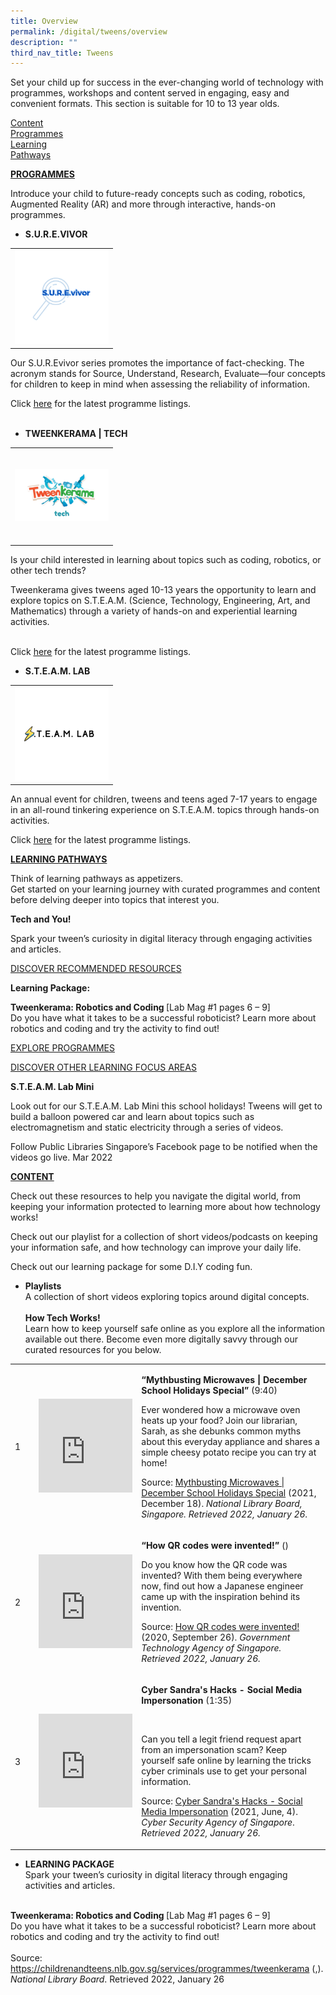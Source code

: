 ```yaml
---
title: Overview
permalink: /digital/tweens/overview
description: ""
third_nav_title: Tweens
---
```

Set your child up for success in the ever-changing world of technology with programmes, workshops and content served in engaging, easy and convenient formats. This section is suitable for 10 to 13 year olds.

<div class="row is-multiline">
  <div class="col is-one-third">
    <div class="clickbox is-sky-indigo">
      <a href="/digital/tweens/content">
        <span>Content</span>
      </a>
    </div>
  </div>
  <div class="col is-one-third">
    <div class="clickbox is-sky-indigo">
      <a href="/digital/tweens/programmes">
        <span>Programmes</span>
      </a>
    </div>
  </div>
  <div class="col is-one-third">
    <div class="clickbox is-sky-indigo">
      <a href="/digital/tweens/learning-pathways">
        <span>Learning<br>Pathways</span>
      </a>
    </div>
  </div>
</div>
<p><strong><u>PROGRAMMES</u></strong></p>
<p>Introduce your child to future-ready concepts such as coding, robotics, Augmented Reality (AR) and more through interactive, hands-on programmes.</p>
<ul>
<li><strong>S.U.R.E.VIVOR</strong></li>
</ul>
<table border="0" style="border-collapse: collapse; width: 35%;"><tbody><tr><td height="150" width="150"><img src="/images/digital/SUREvivor.jpg"></td></tr></tbody></table><p>Our S.U.R.Evivor series promotes the importance of fact-checking. The acronym stands for Source, Understand, Research, Evaluate—four concepts for children to keep in mind when assessing the reliability of information.&nbsp;</p>
<p>Click <u><a href="https://www.eventbrite.sg/o/golibrary-national-library-board-singapore-26735252849" target="_blank">here</a></u> for the latest programme listings.<br><br></p>
<ul>
<li><strong>TWEENKERAMA | TECH</strong></li>
</ul>
<table border="0" style="border-collapse: collapse; width: 45%;"><tbody><tr><td height="150" width="150"><img src="/images/digital/Digital-Prog-Children-02b.png"></td></tr></tbody></table>
<p>Is your child interested in learning about topics such as coding, robotics, or other tech trends?&nbsp;</p>
<p>Tweenkerama gives tweens aged 10-13 years the opportunity to learn and explore topics on S.T.E.A.M. (Science, Technology, Engineering, Art, and Mathematics) through a variety of hands-on and experiential learning activities.</p>
<p><br>Click <u><a href="https://www.eventbrite.sg/o/golibrary-national-library-board-singapore-26735252849" target="_blank">here</a></u> for the latest programme listings.</p>
<ul>
<li><strong>S.T.E.A.M. LAB</strong></li>
</ul>
<table border="0" style="border-collapse: collapse; width: 45%;"><tbody><tr><td height="150" width="150"><img src="images/digital/steamlab.jpg"></td></tr></tbody></table>
<p>An annual event for children, tweens and teens aged 7-17 years to engage in an all-round tinkering experience on S.T.E.A.M. topics through hands-on activities.</p>
<p>Click <u><a href="https://www.eventbrite.sg/o/golibrary-national-library-board-singapore-26735252849" target="_blank">here</a></u> for the latest programme listings.</p>
<p><strong><u>LEARNING PATHWAYS</u></strong></p>
<p>Think of learning pathways as appetizers. <br>Get started on your learning journey with curated programmes and content before delving deeper into topics that interest you.</p>
<p><strong>Tech and You!</strong></p>
<p>Spark your tween’s curiosity in digital literacy through engaging activities and articles.</p>
<p><u>DISCOVER RECOMMENDED RESOURCES</u></p>
<p><strong>Learning Package: </strong></p>
<p><strong>Tweenkerama: Robotics and Coding </strong>[Lab Mag #1 pages 6 – 9]<strong><br></strong>Do you have what it takes to be a successful roboticist? Learn more about robotics and coding and try the activity to find out!</p>
<p><u>EXPLORE PROGRAMMES</u></p>
<p><u>DISCOVER OTHER LEARNING FOCUS AREAS</u></p>
<p><strong>S.T.E.A.M. Lab Mini</strong></p>
<p>Look out for our S.T.E.A.M. Lab Mini this school holidays! Tweens will get to build a balloon powered car and learn about topics such as electromagnetism and static electricity through a series of videos.</p>
<p>Follow Public Libraries Singapore’s Facebook page to be notified when the videos go live. Mar 2022</p>
<p><strong><u>CONTENT</u></strong></p>
<p>Check out these resources to help you navigate the digital world, from keeping your information protected to learning more about how technology works!</p>
<p>Check out our playlist for a collection of short videos/podcasts on keeping your information safe, and how technology can improve your daily life.</p>
<p>Check out our learning package for some D.I.Y coding fun.</p>
<ul>
<li><strong>Playlists<br></strong>A collection of short videos exploring topics around digital concepts.<br><br><strong>How Tech Works!<br></strong>Learn how to keep yourself safe online as you explore all the information available out there. Become even more digitally savvy through our curated resources for you below.</li>
</ul>
<table width="602">
<tbody>
<tr>
<td width="35">
<p>1</p>
</td>
<td width="148">
<p><iframe allowfullscreen="" allow="accelerometer; autoplay; clipboard-write; encrypted-media; gyroscope; picture-in-picture" frameborder="0" title="YouTube video player" src="https://www.youtube.com/embed/H_rlit9yV4A" height="150" width="150"></iframe></p>
</td>
<td width="419">
<p><strong>“Mythbusting Microwaves | December School Holidays Special” </strong>(9:40)</p>
<p>Ever wondered how a microwave oven heats up your food? Join our librarian, Sarah, as she debunks common myths about this everyday appliance and shares a simple cheesy potato recipe you can try at home!</p>
<p>Source: <a href="https://youtu.be/H_rlit9yV4A">Mythbusting Microwaves | December School Holidays Special</a> (2021, December 18). <em>National Library Board, Singapore. Retrieved 2022, January 26.</em></p>
</td>
</tr>
<tr>
<td width="35">
<p>2</p>
</td>
<td width="148">
<p><iframe allowfullscreen="" allow="accelerometer; autoplay; clipboard-write; encrypted-media; gyroscope; picture-in-picture" frameborder="0" title="YouTube video player" src="https://www.youtube.com/embed/cswo_6kj0Ug" height="150" width="150"></iframe></p>
</td>
<td width="419">
<p><strong>“How QR codes were invented!” </strong>()</p>
<p>Do you know how the QR code was invented? With them being everywhere now, find out how a Japanese engineer came up with the inspiration behind its invention.</p>
<p>Source: <a href="https://youtu.be/cswo_6kj0Ug">How QR codes were invented!</a> (2020, September 26). <em>Government Technology Agency of Singapore. Retrieved 2022, January 26.</em></p>
</td>
</tr>
<tr>
<td width="35">
<p>3</p>
</td>
<td width="148">
<p><iframe allowfullscreen="" allow="accelerometer; autoplay; clipboard-write; encrypted-media; gyroscope; picture-in-picture" frameborder="0" title="YouTube video player" src="https://www.youtube.com/embed/Ta6qq7wnpcA" height="150" width="150"></iframe></p>
</td>
<td width="419">
<p><strong>Cyber Sandra's Hacks - Social Media Impersonation </strong>(1:35)</p>
<p>&nbsp;</p>
<p>Can you tell a legit friend request apart from an impersonation scam? Keep yourself safe online by learning the tricks cyber criminals use to get your personal information.</p>
<p>Source: <a href="https://youtu.be/Ta6qq7wnpcA">Cyber Sandra's Hacks - Social Media Impersonation</a> (2021, June, 4). <em>Cyber Security Agency of Singapore</em>. <em>Retrieved 2022, January 26.</em></p>
</td>
</tr>
</tbody>	
</table>
<ul>
<li><strong>LEARNING PACKAGE </strong><br>Spark your tween’s curiosity in digital literacy through engaging activities and articles.</li>
</ul>
<p><br><strong>Tweenkerama: Robotics and Coding </strong>[Lab Mag #1 pages 6 – 9]<strong><br></strong>Do you have what it takes to be a successful roboticist? Learn more about robotics and coding and try the activity to find out! <br><br>Source: <a href="https://childrenandteens.nlb.gov.sg/services/programmes/tweenkerama">https://childrenandteens.nlb.gov.sg/services/programmes/tweenkerama</a> (,). <em>National Library Board</em>. Retrieved 2022, January 26</p>